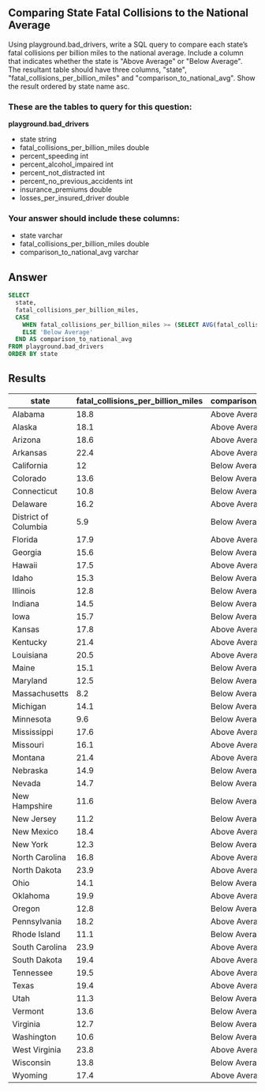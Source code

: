 ## Comparing State Fatal Collisions to the National Average
 
Using playground.bad_drivers, write a SQL query to compare each state’s fatal collisions per billion miles to the national average. Include a column that indicates whether the state is "Above Average" or "Below Average". The resultant table should have three columns, "state", "fatal_collisions_per_billion_miles" and "comparison_to_national_avg". Show the result ordered by state name asc.

### These are the tables to query for this question:
**playground.bad_drivers**
- state string
- fatal_collisions_per_billion_miles double
- percent_speeding int
- percent_alcohol_impaired int
- percent_not_distracted int
- percent_no_previous_accidents int
- insurance_premiums double
- losses_per_insured_driver double
### Your answer should include these columns:
- state varchar
- fatal_collisions_per_billion_miles double
- comparison_to_national_avg varchar

## Answer
```sql
SELECT
  state,
  fatal_collisions_per_billion_miles,
  CASE
    WHEN fatal_collisions_per_billion_miles >= (SELECT AVG(fatal_collisions_per_billion_miles) FROM playground.bad_drivers) THEN 'Above Average'
    ELSE 'Below Average'
  END AS comparison_to_national_avg
FROM playground.bad_drivers
ORDER BY state
```

## Results
| state                | fatal_collisions_per_billion_miles | comparison_to_national_avg |
|----------------------|------------------------------------|----------------------------|
| Alabama              | 18.8                               | Above Average              |
| Alaska               | 18.1                               | Above Average              |
| Arizona              | 18.6                               | Above Average              |
| Arkansas             | 22.4                               | Above Average              |
| California           | 12                                 | Below Average              |
| Colorado             | 13.6                               | Below Average              |
| Connecticut          | 10.8                               | Below Average              |
| Delaware             | 16.2                               | Above Average              |
| District of Columbia | 5.9                                | Below Average              |
| Florida              | 17.9                               | Above Average              |
| Georgia              | 15.6                               | Below Average              |
| Hawaii               | 17.5                               | Above Average              |
| Idaho                | 15.3                               | Below Average              |
| Illinois             | 12.8                               | Below Average              |
| Indiana              | 14.5                               | Below Average              |
| Iowa                 | 15.7                               | Below Average              |
| Kansas               | 17.8                               | Above Average              |
| Kentucky             | 21.4                               | Above Average              |
| Louisiana            | 20.5                               | Above Average              |
| Maine                | 15.1                               | Below Average              |
| Maryland             | 12.5                               | Below Average              |
| Massachusetts        | 8.2                                | Below Average              |
| Michigan             | 14.1                               | Below Average              |
| Minnesota            | 9.6                                | Below Average              |
| Mississippi          | 17.6                               | Above Average              |
| Missouri             | 16.1                               | Above Average              |
| Montana              | 21.4                               | Above Average              |
| Nebraska             | 14.9                               | Below Average              |
| Nevada               | 14.7                               | Below Average              |
| New Hampshire        | 11.6                               | Below Average              |
| New Jersey           | 11.2                               | Below Average              |
| New Mexico           | 18.4                               | Above Average              |
| New York             | 12.3                               | Below Average              |
| North Carolina       | 16.8                               | Above Average              |
| North Dakota         | 23.9                               | Above Average              |
| Ohio                 | 14.1                               | Below Average              |
| Oklahoma             | 19.9                               | Above Average              |
| Oregon               | 12.8                               | Below Average              |
| Pennsylvania         | 18.2                               | Above Average              |
| Rhode Island         | 11.1                               | Below Average              |
| South Carolina       | 23.9                               | Above Average              |
| South Dakota         | 19.4                               | Above Average              |
| Tennessee            | 19.5                               | Above Average              |
| Texas                | 19.4                               | Above Average              |
| Utah                 | 11.3                               | Below Average              |
| Vermont              | 13.6                               | Below Average              |
| Virginia             | 12.7                               | Below Average              |
| Washington           | 10.6                               | Below Average              |
| West Virginia        | 23.8                               | Above Average              |
| Wisconsin            | 13.8                               | Below Average              |
| Wyoming              | 17.4                               | Above Average              |